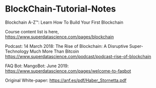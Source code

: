 # BlockChain-Tutorial-Notes

Blockchain A-Z™: Learn How To Build Your First Blockchain

Course content list is here, https://www.superdatascience.com/pages/blockchain

Podcast: 14 March 2018: The Rise of Blockchain: A Disruptive Super-Technology Much More Than Bitcoin https://www.superdatascience.com/podcast/podcast-rise-of-blockchain

FAQ Bot: MangoBot: June 2019: https://www.superdatascience.com/pages/welcome-to-faqbot

Original White-paper: https://anf.es/pdf/Haber_Stornetta.pdf

